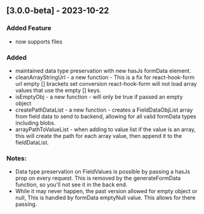 ## [3.0.0-beta] - 2023-10-22

### Added Feature
- now supports files

### Added
- maintained data type preservation with new hasJs formData element.
- cleanArrayStringUrl - a new function - This is a fix for react-hook-form url empty [] brackets set conversion react-hook-form will not load array values that use the empty [] keys.
- isEmptyObj - a new function - will only be true if passed an empty object
- createPathDataList - a new function - creates a FieldDataObjList array from field data to send to backend, allowing for all valid formData types including blobs.
- arrayPathToValueList - when adding to value list if the value is an array, this will create the path for each array value, then append it to the fieldDataList.

### Notes:
- Data type preservation on FieldValues is possible by passing a hasJs prop on every request. This is removed by the generateFormData function, so you'll not see it in the back end.
- While it may never happen, the past version allowed for empty object or null, This is handled by formData emptyNull value. This allows for there passing.